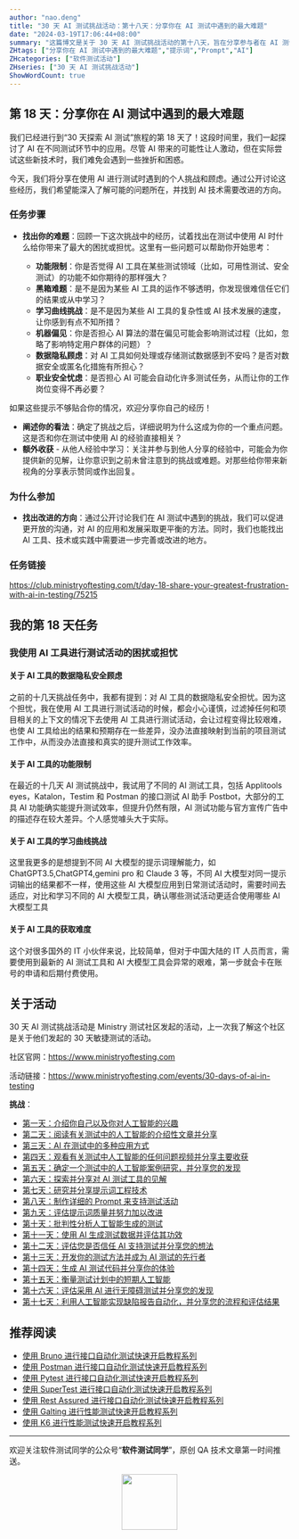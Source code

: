 ```yaml
---
author: "nao.deng"
title: "30 天 AI 测试挑战活动：第十八天：分享你在 AI 测试中遇到的最大难题"
date: "2024-03-19T17:06:44+08:00"
summary: "这篇博文是关于 30 天 AI 测试挑战活动的第十八天，旨在分享参与者在 AI 测试中遇到的最大难题。文章可能包括作者在实践中遇到的困难、挑战和障碍，以及对应的解决方案或应对策略。通过分享遇到的困难和挑战，读者可以了解到其他人在 AI 测试中可能面临的问题，并从中获得启发和帮助。这个系列活动有望为测试专业人士提供一个互相交流、学习和解决问题的平台，推动 AI 测试领域的进步和发展。"
ZHtags: ["分享你在 AI 测试中遇到的最大难题","提示词","Prompt","AI"]
ZHcategories: ["软件测试活动"]
ZHseries: ["30 天 AI 测试挑战活动"]
ShowWordCount: true
---
```


## 第 18 天：分享你在 AI 测试中遇到的最大难题

我们已经进行到“30 天探索 AI 测试”旅程的第 18 天了！这段时间里，我们一起探讨了 AI 在不同测试环节中的应用。尽管 AI 带来的可能性让人激动，但在实际尝试这些新技术时，我们难免会遇到一些挫折和困惑。

今天，我们将分享在使用 AI 进行测试时遇到的个人挑战和顾虑。通过公开讨论这些经历，我们希望能深入了解可能的问题所在，并找到 AI 技术需要改进的方向。

### 任务步骤

- **找出你的难题**：回顾一下这次挑战中的经历，试着找出在测试中使用 AI 时什么给你带来了最大的困扰或担忧。这里有一些问题可以帮助你开始思考：

  - **功能限制**：你是否觉得 AI 工具在某些测试领域（比如，可用性测试、安全测试）的功能不如你期待的那样强大？
  - **黑箱难题**：是不是因为某些 AI 工具的运作不够透明，你发现很难信任它们的结果或从中学习？
  - **学习曲线挑战**：是不是因为某些 AI 工具的复杂性或 AI 技术发展的速度，让你感到有点不知所措？
  - **机器偏见**：你是否担心 AI 算法的潜在偏见可能会影响测试过程（比如，忽略了影响特定用户群体的问题）？
  - **数据隐私顾虑**：对 AI 工具如何处理或存储测试数据感到不安吗？是否对数据安全或匿名化措施有所担心？
  - **职业安全忧虑**：是否担心 AI 可能会自动化许多测试任务，从而让你的工作岗位变得不再必要？

如果这些提示不够贴合你的情况，欢迎分享你自己的经历！

- **阐述你的看法**：确定了挑战之后，详细说明为什么这成为你的一个重点问题。这是否和你在测试中使用 AI 的经验直接相关？
- **额外收获** - 从他人经验中学习：关注并参与到他人分享的经验中，可能会为你提供新的见解，让你意识到之前未曾注意到的挑战或难题。对那些给你带来新视角的分享表示赞同或作出回复。

### 为什么参加

- **找出改进的方向**：通过公开讨论我们在 AI 测试中遇到的挑战，我们可以促进更开放的沟通，对 AI 的应用和发展采取更平衡的方法。同时，我们也能找出 AI 工具、技术或实践中需要进一步完善或改进的地方。

### 任务链接

<https://club.ministryoftesting.com/t/day-18-share-your-greatest-frustration-with-ai-in-testing/75215>

## 我的第 18 天任务

### **我使用 AI 工具进行测试活动的困扰或担忧**

#### 关于 AI 工具的**数据隐私安全顾虑**

之前的十几天挑战任务中，我都有提到：对 AI 工具的数据隐私安全担忧。因为这个担忧，我在使用 AI 工具进行测试活动的时候，都会小心谨慎，过滤掉任何和项目相关的上下文的情况下去使用 AI 工具进行测试活动，会让过程变得比较艰难，也使 AI 工具给出的结果和预期存在一些差异，没办法直接映射到当前的项目测试工作中，从而没办法直接和真实的提升测试工作效率。

#### 关于 AI 工具的**功能限制**

在最近的十几天 AI 测试挑战中，我试用了不同的 AI 测试工具，包括 Applitools eyes，Katalon，Testim 和 Postman 的接口测试 AI 助手 Postbot，大部分的工具 AI 功能确实能提升测试效率，但提升仍然有限，AI 测试功能与官方宣传广告中的描述存在较大差异。个人感觉噱头大于实际。

#### 关于 AI 工具的**学习曲线挑战**

这里我更多的是想提到不同 AI 大模型的提示词理解能力，如 ChatGPT3.5,ChatGPT4,gemini pro 和 Claude 3 等，不同 AI 大模型对同一提示词输出的结果都不一样，使用这些 AI 大模型应用到日常测试活动时，需要时间去适应，对比和学习不同的 AI 大模型工具，确认哪些测试活动更适合使用哪些 AI 大模型工具

#### 关于 AI 工具的**获取难度**

这个对很多国外的 IT 小伙伴来说，比较简单，但对于中国大陆的 IT 人员而言，需要使用到最新的 AI 测试工具和 AI 大模型工具会异常的艰难，第一步就会卡在账号的申请和后期付费使用。

## 关于活动

30 天 AI 测试挑战活动是 Ministry 测试社区发起的活动，上一次我了解这个社区是关于他们发起的 30 天敏捷测试的活动。

社区官网：<https://www.ministryoftesting.com>

活动链接：<https://www.ministryoftesting.com/events/30-days-of-ai-in-testing>

**挑战**：

- [第一天：介绍你自己以及你对人工智能的兴趣](https://naodeng.com.cn/zh/posts/event/30-days-of-ai-in-testing-day-1-introduce-yourself-and-your-interest-in-ai/)
- [第二天：阅读有关测试中的人工智能的介绍性文章并分享](https://naodeng.com.cn/zh/posts/event/30-days-of-ai-in-testing-day-2-read-an-introductory-article-on-ai-in-testing-and-share-it/)
- [第三天：AI 在测试中的多种应用方式](https://naodeng.com.cn/zh/posts/event/30-days-of-ai-in-testing-day-3-list-ways-in-which-ai-is-used-in-testing/)
- [第四天：观看有关测试中人工智能的任何问题视频并分享主要收获](https://naodeng.com.cn/zh/posts/event/30-days-of-ai-in-testing-day-4-watch-the-ama-on-artificial-intelligence-in-testing-and-share-your-key-takeaway/)
- [第五天：确定一个测试中的人工智能案例研究，并分享您的发现](https://naodeng.com.cn/zh/posts/event/30-days-of-ai-in-testing-day-5-identify-a-case-study-on-ai-in-testing-and-share-your-findings/)
- [第六天：探索并分享对 AI 测试工具的见解](https://naodeng.com.cn/zh/posts/event/30-days-of-ai-in-testing-day-6-explore-and-share-insights-on-ai-testing-tools/)
- [第七天：研究并分享提示词工程技术](https://naodeng.com.cn/zh/posts/event/30-days-of-ai-in-testing-day-7-research-and-share-prompt-engineering-techniques/)
- [第八天：制作详细的 Prompt 来支持测试活动](https://naodeng.com.cn/zh/posts/event/30-days-of-ai-in-testing-day-8-craft-a-detailed-prompt-to-support-test-activities/)
- [第九天：评估提示词质量并努力加以改进](https://naodeng.com.cn/zh/posts/event/30-days-of-ai-in-testing-day-9-evaluate-prompt-quality-and-try-to-improve-it/)
- [第十天：批判性分析人工智能生成的测试](https://naodeng.com.cn/zh/posts/event/30-days-of-ai-in-testing-day-10-critically-analyse-ai-generated-tests/)
- [第十一天：使用 AI 生成测试数据并评估其功效](https://naodeng.com.cn/zh/posts/event/30-days-of-ai-in-testing-day-11-generate-test-data-using-ai-and-evaluate-its-efficacy/)
- [第十二天：评估您是否信任 AI 支持测试并分享您的想法](https://naodeng.com.cn/zh/posts/event/30-days-of-ai-in-testing-day-12-evaluate-whether-you-trust-ai-to-support-testing-and-share-your-thoughts/)
- [第十三天：开发你的测试方法并成为 AI 测试的先行者](https://naodeng.com.cn/zh/posts/event/30-days-of-ai-in-testing-day-13-develop-a-testing-approach-and-become-an-ai-in-testing-champion/)
- [第十四天：生成 AI 测试代码并分享你的体验](https://naodeng.com.cn/zh/posts/event/30-days-of-ai-in-testing-day-14-generate-ai-test-code-and-share-your-experience/)
- [第十五天：衡量测试计划中的短期人工智能](https://naodeng.com.cn/zh/posts/event/30-days-of-ai-in-testing-day-15-gauge-your-short-term-ai-in-testing-plans/)
- [第十六天：评估采用 AI 进行无障碍测试并分享您的发现](https://naodeng.com.cn/zh/posts/event/30-days-of-ai-in-testing-day-16-evaluate-adopting-ai-for-accessibility-testing-and-share-your-findings/)
- [第十七天：利用人工智能实现缺陷报告自动化，并分享您的流程和评估结果](https://naodeng.com.cn/zh/posts/event/30-days-of-ai-in-testing-day-17-automate-bug-reporting-with-ai-and-share-your-process-and-evaluation/)

## 推荐阅读

- [使用 Bruno 进行接口自动化测试快速开启教程系列](https://naodeng.com.cn/zh/zhcategories/bruno/)
- [使用 Postman 进行接口自动化测试快速开启教程系列](https://naodeng.tech/zh/zhseries/postman-%E6%8E%A5%E5%8F%A3%E8%87%AA%E5%8A%A8%E5%8C%96%E6%B5%8B%E8%AF%95%E6%95%99%E7%A8%8B/)
- [使用 Pytest 进行接口自动化测试快速开启教程系列](https://naodeng.tech/zh/zhseries/pytest-%E6%8E%A5%E5%8F%A3%E8%87%AA%E5%8A%A8%E5%8C%96%E6%B5%8B%E8%AF%95%E6%95%99%E7%A8%8B/)
- [使用 SuperTest 进行接口自动化测试快速开启教程系列](https://naodeng.tech/zh/zhseries/supertest-%E6%8E%A5%E5%8F%A3%E8%87%AA%E5%8A%A8%E5%8C%96%E6%B5%8B%E8%AF%95%E6%95%99%E7%A8%8B/)
- [使用 Rest Assured 进行接口自动化测试快速开启教程系列](https://naodeng.tech/zh/zhseries/rest-assured-%E6%8E%A5%E5%8F%A3%E8%87%AA%E5%8A%A8%E5%8C%96%E6%B5%8B%E8%AF%95%E6%95%99%E7%A8%8B/)
- [使用 Galting 进行性能测试快速开启教程系列](https://naodeng.tech/zh/zhseries/gatling-%E6%80%A7%E8%83%BD%E6%B5%8B%E8%AF%95%E6%95%99%E7%A8%8B/)
- [使用 K6 进行性能测试快速开启教程系列](https://naodeng.com.cn/zh/zhseries/k6-%E6%80%A7%E8%83%BD%E6%B5%8B%E8%AF%95%E6%95%99%E7%A8%8B/)

---
欢迎关注软件测试同学的公众号“**软件测试同学**”，原创 QA 技术文章第一时间推送。
<!-- markdownlint-disable MD045 -->
<!-- markdownlint-disable MD033 -->
<center>
  <img src="https://cdn.jsdelivr.net/gh/naodeng/blogimg@master/uPic/2023112015'QR Code for 公众号.jpg" style="width: 100px;">
</center>
<!-- markdownlint-disable MD033 -->
<!-- markdownlint-disable MD045 -->